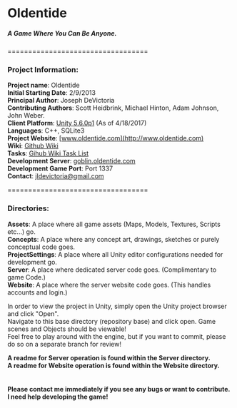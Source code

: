 # Oldentide

##### A Game Where You Can Be Anyone.

==================================

### Project Information:

**Project name**: Oldentide<br>
**Initial Starting Date**: 2/9/2013<br>
**Principal Author**: Joseph DeVictoria<br>
**Contributing Authors**: Scott Heidbrink, Michael Hinton, Adam Johnson, John Weber.<br>
**Client Platform**: [Unity 5.6.0p1](https://unity3d.com/unity/qa/patch-releases/5.6.0p1) (As of 4/18/2017)<br>
**Languages**: C++, SQLite3<br>
**Project Website**: [www.oldentide.com](http://www.oldentide.com)<br>
**Wiki**: [Github Wiki](https://github.com/Oldentide/Oldentide/wiki)<br>
**Tasks**: [Gihub Wiki Task List](https://github.com/Oldentide/Oldentide/wiki/Tasks)<br>
**Development Server**: [goblin.oldentide.com](https://goblin.oldentide.com)<br>
**Development Game Port**: Port 1337<br>
**Contact**: jldevictoria@gmail.com

==================================

### Directories:

**Assets**:            A place where all game assets (Maps, Models, Textures, Scripts etc...) go.<br>
**Concepts**:          A place where any concept art, drawings, sketches or purely conceptual code goes.<br>
**ProjectSettings**:   A place where all Unity editor configurations needed for development go.<br>
**Server**:            A place where dedicated server code goes. (Complimentary to game Code.)<br>
**Website**:           A place where the server website code goes. (This handles accounts and login.)<br>

In order to view the project in Unity, simply open the Unity project browser and click "Open".<br>
Navigate to this base directory (repository base) and click open.  Game scenes and Objects should be viewable!<br>
Feel free to play around with the engine, but if you want to commit, please do so on a separate branch for review!<br> 

**A readme for Server operation is found within the Server directory.**<br>
**A readme for Website operation is found within the Website directory.**<br><br>

#### Please contact me immediately if you see any bugs or want to contribute.  I need help developing the game!
